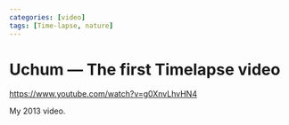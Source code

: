 ```yaml
---
categories: [video]
tags: [Time-lapse, nature]
---
```


# Uchum — The first Timelapse video

<https://www.youtube.com/watch?v=g0XnvLhvHN4>

My 2013 video.
